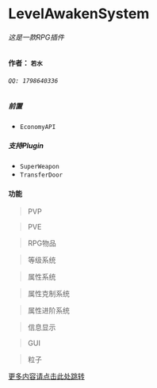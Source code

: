 # LevelAwakenSystem
###### 这是一款RPG插件

#### 作者： `若水` 
###### `QQ: 1798640336`

##### 前置
* `EconomyAPI`

##### 支持Plugin
* `SuperWeapon`
* `TransferDoor`
#### 功能
> PVP       

> PVE    

> RPG物品       

> 等级系统      

> 属性系统     

> 属性克制系统     

> 属性进阶系统    

> 信息显示   

> GUI   

> 粒子   


[更多内容请点击此处跳转](https://www.minebbs.com/resources/rpg-nukkit.571/ "跳转Minebbs介绍")

